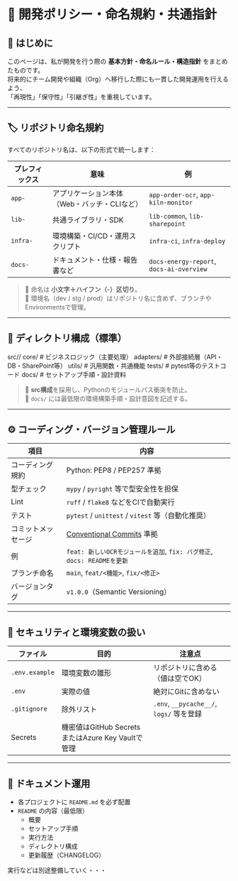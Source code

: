 # 🧭 開発ポリシー・命名規約・共通指針

## 👋 はじめに
このページは、私が開発を行う際の **基本方針・命名ルール・構造指針** をまとめたものです。  
将来的にチーム開発や組織（Org）へ移行した際にも一貫した開発運用を行えるよう、  
「再現性」「保守性」「引継ぎ性」を重視しています。

---

## 🏷️ リポジトリ命名規約
すべてのリポジトリ名は、以下の形式で統一します：

| プレフィックス | 意味 | 例 |
|----------------|------|------|
| `app-` | アプリケーション本体（Web・バッチ・CLIなど） | `app-order-ocr`, `app-kiln-monitor` |
| `lib-` | 共通ライブラリ・SDK | `lib-common`, `lib-sharepoint` |
| `infra-` | 環境構築・CI/CD・運用スクリプト | `infra-ci`, `infra-deploy` |
| `docs-` | ドキュメント・仕様・報告書など | `docs-energy-report`, `docs-ai-overview` |

> 🔹 命名は **小文字＋ハイフン（-）区切り**。  
> 🔹 環境名（dev / stg / prod）はリポジトリ名に含めず、ブランチやEnvironmentsで管理。

---

## 🧱 ディレクトリ構成（標準）

src/<package>/
core/ # ビジネスロジック（主要処理）
adapters/ # 外部接続層（API・DB・SharePoint等）
utils/ # 汎用関数・共通機能
tests/ # pytest等のテストコード
docs/ # セットアップ手順・設計資料

> 📘 **src構成**を採用し、Pythonのモジュールパス衝突を防止。  
> 📘 `docs/` には最低限の環境構築手順・設計意図を記述する。  

---

## ⚙️ コーディング・バージョン管理ルール

| 項目 | 内容 |
|------|------|
| コーディング規約 | Python: PEP8 / PEP257 準拠 |
| 型チェック | `mypy` / `pyright` 等で型安全性を担保 |
| Lint | `ruff` / `flake8` などをCIで自動実行 |
| テスト | `pytest` / `unittest` / `vitest` 等（自動化推奨） |
| コミットメッセージ | [Conventional Commits](https://www.conventionalcommits.org/ja/v1.0.0/) 準拠 |
| 例 | `feat: 新しいOCRモジュールを追加`, `fix: バグ修正`, `docs: READMEを更新` |
| ブランチ命名 | `main`, `feat/<機能>`, `fix/<修正>` |
| バージョンタグ | `v1.0.0`（Semantic Versioning） |

---

## 🔐 セキュリティと環境変数の扱い

| ファイル | 目的 | 注意点 |
|-----------|------|--------|
| `.env.example` | 環境変数の雛形 | リポジトリに含める（値は空でOK） |
| `.env` | 実際の値 | 絶対にGitに含めない |
| `.gitignore` | 除外リスト | `.env`, `__pycache__/`, `logs/` 等を登録 |
| Secrets | 機密値はGitHub SecretsまたはAzure Key Vaultで管理 |

---

## 🧩 ドキュメント運用
- 各プロジェクトに `README.md` を必ず配置  
- `README` の内容（最低限）  
  - 概要  
  - セットアップ手順  
  - 実行方法  
  - ディレクトリ構成  
  - 更新履歴（CHANGELOG）



実行などは別途整備していく・・・
